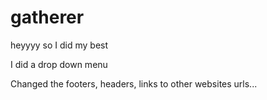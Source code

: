 # gatherer
heyyyy so I did my best 

I did a drop down menu

Changed the footers, headers, links to other websites urls...
